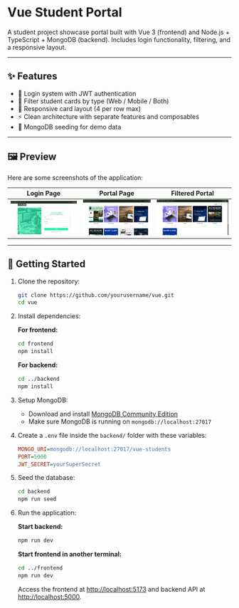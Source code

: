 # Vue Student Portal

A student project showcase portal built with Vue 3 (frontend) and Node.js + TypeScript + MongoDB (backend). Includes login functionality, filtering, and a responsive layout.

---

## ✨ Features

- 🔐 Login system with JWT authentication  
- 🎯 Filter student cards by type (Web / Mobile / Both)  
- 📱 Responsive card layout (4 per row max)  
- ⚡ Clean architecture with separate features and composables  
- 🧪 MongoDB seeding for demo data  

---

## 🖼️ Preview

Here are some screenshots of the application:

| Login Page | Portal Page | Filtered Portal |
|:---:|:---:|:---:|
| ![Login](readme/login.png) | ![Portal](readme/portal.png) | ![Filtered Portal](readme/filtered_portal.png) |

---

## 🚀 Getting Started

1. Clone the repository:

   ```bash
   git clone https://github.com/yourusername/vue.git
   cd vue
   ```

2. Install dependencies:

   **For frontend:**

   ```bash
   cd frontend
   npm install
   ```

   **For backend:**

   ```bash
   cd ../backend
   npm install
   ```

3. Setup MongoDB:

   - Download and install [MongoDB Community Edition](https://www.mongodb.com/try/download/community)
   - Make sure MongoDB is running on `mongodb://localhost:27017`

4. Create a `.env` file inside the `backend/` folder with these variables:

   ```ini
   MONGO_URI=mongodb://localhost:27017/vue-students
   PORT=5000
   JWT_SECRET=yourSuperSecret
   ```

5. Seed the database:

   ```bash
   cd backend
   npm run seed
   ```

6. Run the application:

   **Start backend:**

   ```bash
   npm run dev
   ```

   **Start frontend in another terminal:**

   ```bash
   cd ../frontend
   npm run dev
   ```

   Access the frontend at [http://localhost:5173](http://localhost:5173) and backend API at [http://localhost:5000](http://localhost:5000).

